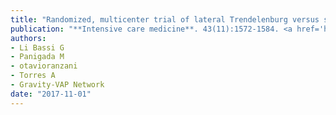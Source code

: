 ```yaml
---
title: "Randomized, multicenter trial of lateral Trendelenburg versus semirecumbent body position for the prevention of ventilator-associated pneumonia"
publication: "**Intensive care medicine**. 43(11):1572-1584. <a href='https://doi.org/10.1007/s00134-017-4858-1' target='_blank' rel='noopener noreferrer'>10.1007/s00134-017-4858-1</a>"
authors:
- Li Bassi G
- Panigada M
- otavioranzani
- Torres A
- Gravity-VAP Network
date: "2017-11-01"
---
```


